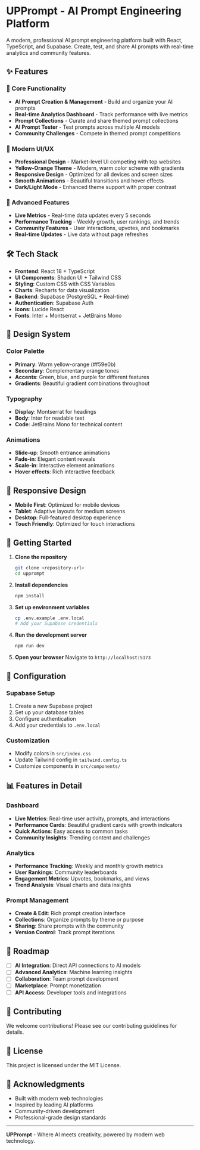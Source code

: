 # UPPrompt - AI Prompt Engineering Platform

A modern, professional AI prompt engineering platform built with React, TypeScript, and Supabase. Create, test, and share AI prompts with real-time analytics and community features.

## ✨ Features

### 🎯 Core Functionality
- **AI Prompt Creation & Management** - Build and organize your AI prompts
- **Real-time Analytics Dashboard** - Track performance with live metrics
- **Prompt Collections** - Curate and share themed prompt collections
- **AI Prompt Tester** - Test prompts across multiple AI models
- **Community Challenges** - Compete in themed prompt competitions

### 🎨 Modern UI/UX
- **Professional Design** - Market-level UI competing with top websites
- **Yellow-Orange Theme** - Modern, warm color scheme with gradients
- **Responsive Design** - Optimized for all devices and screen sizes
- **Smooth Animations** - Beautiful transitions and hover effects
- **Dark/Light Mode** - Enhanced theme support with proper contrast

### 🚀 Advanced Features
- **Live Metrics** - Real-time data updates every 5 seconds
- **Performance Tracking** - Weekly growth, user rankings, and trends
- **Community Features** - User interactions, upvotes, and bookmarks
- **Real-time Updates** - Live data without page refreshes

## 🛠️ Tech Stack

- **Frontend**: React 18 + TypeScript
- **UI Components**: Shadcn UI + Tailwind CSS
- **Styling**: Custom CSS with CSS Variables
- **Charts**: Recharts for data visualization
- **Backend**: Supabase (PostgreSQL + Real-time)
- **Authentication**: Supabase Auth
- **Icons**: Lucide React
- **Fonts**: Inter + Montserrat + JetBrains Mono

## 🎨 Design System

### Color Palette
- **Primary**: Warm yellow-orange (#f59e0b)
- **Secondary**: Complementary orange tones
- **Accents**: Green, blue, and purple for different features
- **Gradients**: Beautiful gradient combinations throughout

### Typography
- **Display**: Montserrat for headings
- **Body**: Inter for readable text
- **Code**: JetBrains Mono for technical content

### Animations
- **Slide-up**: Smooth entrance animations
- **Fade-in**: Elegant content reveals
- **Scale-in**: Interactive element animations
- **Hover effects**: Rich interactive feedback

## 📱 Responsive Design

- **Mobile First**: Optimized for mobile devices
- **Tablet**: Adaptive layouts for medium screens
- **Desktop**: Full-featured desktop experience
- **Touch Friendly**: Optimized for touch interactions

## 🚀 Getting Started

1. **Clone the repository**
   ```bash
   git clone <repository-url>
   cd upprompt
   ```

2. **Install dependencies**
   ```bash
   npm install
   ```

3. **Set up environment variables**
   ```bash
   cp .env.example .env.local
   # Add your Supabase credentials
   ```

4. **Run the development server**
   ```bash
   npm run dev
   ```

5. **Open your browser**
   Navigate to `http://localhost:5173`

## 🔧 Configuration

### Supabase Setup
1. Create a new Supabase project
2. Set up your database tables
3. Configure authentication
4. Add your credentials to `.env.local`

### Customization
- Modify colors in `src/index.css`
- Update Tailwind config in `tailwind.config.ts`
- Customize components in `src/components/`

## 📊 Features in Detail

### Dashboard
- **Live Metrics**: Real-time user activity, prompts, and interactions
- **Performance Cards**: Beautiful gradient cards with growth indicators
- **Quick Actions**: Easy access to common tasks
- **Community Insights**: Trending content and challenges

### Analytics
- **Performance Tracking**: Weekly and monthly growth metrics
- **User Rankings**: Community leaderboards
- **Engagement Metrics**: Upvotes, bookmarks, and views
- **Trend Analysis**: Visual charts and data insights

### Prompt Management
- **Create & Edit**: Rich prompt creation interface
- **Collections**: Organize prompts by theme or purpose
- **Sharing**: Share prompts with the community
- **Version Control**: Track prompt iterations

## 🎯 Roadmap

- [ ] **AI Integration**: Direct API connections to AI models
- [ ] **Advanced Analytics**: Machine learning insights
- [ ] **Collaboration**: Team prompt development
- [ ] **Marketplace**: Prompt monetization
- [ ] **API Access**: Developer tools and integrations

## 🤝 Contributing

We welcome contributions! Please see our contributing guidelines for details.

## 📄 License

This project is licensed under the MIT License.

## 🙏 Acknowledgments

- Built with modern web technologies
- Inspired by leading AI platforms
- Community-driven development
- Professional-grade design standards

---

**UPPrompt** - Where AI meets creativity, powered by modern web technology.
